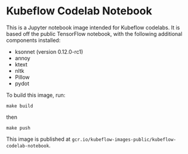 # Kubeflow Codelab Notebook

This is a Jupyter notebook image intended for Kubeflow codelabs. It is based off the
public TensorFlow notebook, with the following additional components installed:
* ksonnet (version 0.12.0-rc1)
* annoy
* ktext
* nltk
* Pillow
* pydot

To build this image, run:
```
make build
```
then
```
make push
```

This image is published at `gcr.io/kubeflow-images-public/kubeflow-codelab-notebook`.
